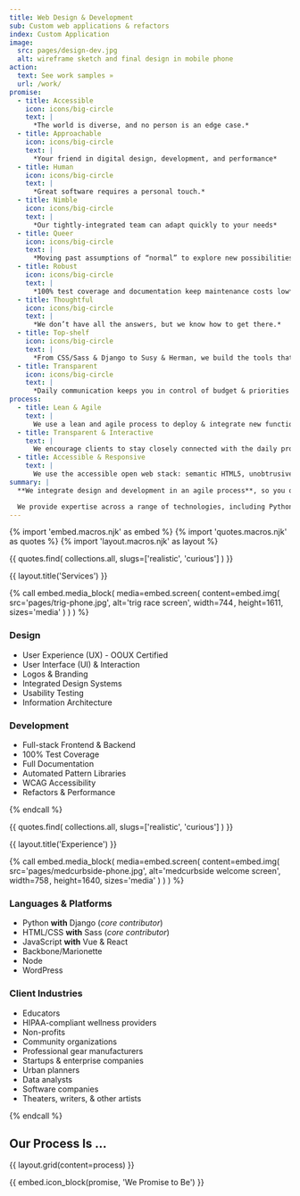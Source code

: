 ```yaml
---
title: Web Design & Development
sub: Custom web applications & refactors
index: Custom Application
image:
  src: pages/design-dev.jpg
  alt: wireframe sketch and final design in mobile phone
action:
  text: See work samples »
  url: /work/
promise:
  - title: Accessible
    icon: icons/big-circle
    text: |
      *The world is diverse, and no person is an edge case.*
  - title: Approachable
    icon: icons/big-circle
    text: |
      *Your friend in digital design, development, and performance*
  - title: Human
    icon: icons/big-circle
    text: |
      *Great software requires a personal touch.*
  - title: Nimble
    icon: icons/big-circle
    text: |
      *Our tightly-integrated team can adapt quickly to your needs*
  - title: Queer
    icon: icons/big-circle
    text: |
      *Moving past assumptions of “normal” to explore new possibilities.*
  - title: Robust
    icon: icons/big-circle
    text: |
      *100% test coverage and documentation keep maintenance costs low*
  - title: Thoughtful
    icon: icons/big-circle
    text: |
      *We don’t have all the answers, but we know how to get there.*
  - title: Top-shelf
    icon: icons/big-circle
    text: |
      *From CSS/Sass & Django to Susy & Herman, we build the tools that millions of developers rely on.*
  - title: Transparent
    icon: icons/big-circle
    text: |
      *Daily communication keeps you in control of budget & priorities from start to finish.*
process:
  - title: Lean & Agile
    text: |
      We use a lean and agile process to deploy & integrate new functionality frequently, aiming to deliver usable product launches as early and often as possible.
  - title: Transparent & Interactive
    text: |
      We encourage clients to stay closely connected with the daily progress, offering frequent feedback and re-prioritization via Trello or Pivotal Tracker.
  - title: Accessible & Responsive
    text: |
      We use the accessible open web stack: semantic HTML5, unobtrusive JavaScript, and advanced CSS – backed by Python & Django on the server.
summary: |
  **We integrate design and development in an agile process**, so you only need to hire one team – completely focused on achieving your goals with smooth and efficient progress from concept to launch and beyond. Starting from user needs, we collaborate with you to deliver usable features quickly and efficiently.

  We provide expertise across a range of technologies, including Python/Django, accessible HTML, modern Sass/CSS, Vue, Node, Backbone/Marionette, and more.
---
```


{% import 'embed.macros.njk' as embed %}
{% import 'quotes.macros.njk' as quotes %}
{% import 'layout.macros.njk' as layout %}

{{ quotes.find(
  collections.all,
  slugs=['realistic', 'curious']
) }}

{{ layout.title('Services') }}

{% call embed.media_block(
  media=embed.screen(
    content=embed.img(
      src='pages/trig-phone.jpg',
      alt='trig race screen',
      width=744 ,
      height=1611,
      sizes='media'
    )
  )
) %}

### Design

- User Experience (UX) - OOUX Certified
- User Interface (UI) & Interaction
- Logos & Branding
- Integrated Design Systems
- Usability Testing
- Information Architecture

### Development

- Full-stack Frontend & Backend
- 100% Test Coverage
- Full Documentation
- Automated Pattern Libraries
- WCAG Accessibility
- Refactors & Performance

{% endcall %}



{{ quotes.find(
  collections.all,
  slugs=['realistic', 'curious']
) }}

{{ layout.title('Experience') }}

{% call embed.media_block(
  media=embed.screen(
    content=embed.img(
      src='pages/medcurbside-phone.jpg',
      alt='medcurbside welcome screen',
      width=758 ,
      height=1640,
      sizes='media'
    )
  )
) %}

### Languages & Platforms

- Python **with** Django (*core contributor*)
- HTML/CSS **with** Sass (*core contributor*)
- JavaScript **with** Vue & React
- Backbone/Marionette
- Node
- WordPress

### Client Industries

- Educators
- HIPAA-compliant wellness providers
- Non-profits
- Community organizations
- Professional gear manufacturers
- Startups & enterprise companies
- Urban planners
- Data analysts
- Software companies
- Theaters, writers, & other artists

{% endcall %}

## Our Process Is ... 

{{ layout.grid(content=process) }}

{{ embed.icon_block(promise, 'We Promise to Be') }}
